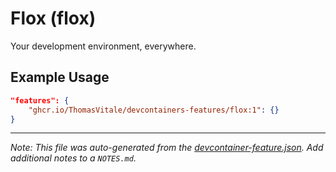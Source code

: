 
# Flox (flox)

Your development environment, everywhere.

## Example Usage

```json
"features": {
    "ghcr.io/ThomasVitale/devcontainers-features/flox:1": {}
}
```





---

_Note: This file was auto-generated from the [devcontainer-feature.json](https://github.com/ThomasVitale/devcontainers-features/blob/main/src/flox/devcontainer-feature.json).  Add additional notes to a `NOTES.md`._
